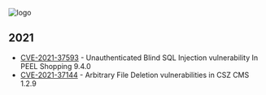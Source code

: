 ![logo](https://raw.githubusercontent.com/faisalfs10x/CVE-IDs/main/assets/cve.png)

## 2021

- [CVE-2021-37593](https://github.com/faisalfs10x/CVE-IDs/blob/main/2021/CVE-2021-37593/Advisory.md) - Unauthenticated Blind SQL Injection vulnerability In PEEL Shopping 9.4.0
- [CVE-2021-37144](https://github.com/faisalfs10x/CVE-IDs/tree/main/2021/CVE-2021-37144) - Arbitrary File Deletion vulnerabilities in CSZ CMS 1.2.9
